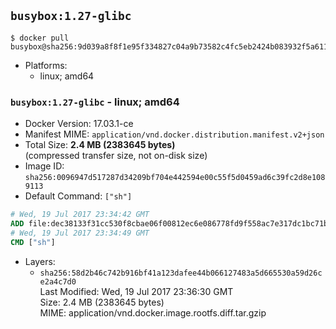 ## `busybox:1.27-glibc`

```console
$ docker pull busybox@sha256:9d039a8f8f1e95f334827c04a9b73582c4fc5eb2424b083932f5a6117b3777e2
```

-	Platforms:
	-	linux; amd64

### `busybox:1.27-glibc` - linux; amd64

-	Docker Version: 17.03.1-ce
-	Manifest MIME: `application/vnd.docker.distribution.manifest.v2+json`
-	Total Size: **2.4 MB (2383645 bytes)**  
	(compressed transfer size, not on-disk size)
-	Image ID: `sha256:0096947d517287d34209bf704e442594e00c55f5d0459ad6c39fc2d8e1089113`
-	Default Command: `["sh"]`

```dockerfile
# Wed, 19 Jul 2017 23:34:42 GMT
ADD file:dec38133f31cc530f8cbae06f00812ec6e086778fd9f558ac7e317dc1bc71b1a in / 
# Wed, 19 Jul 2017 23:34:49 GMT
CMD ["sh"]
```

-	Layers:
	-	`sha256:58d2b46c742b916bf41a123dafee44b066127483a5d665530a59d26ce2a4c7d0`  
		Last Modified: Wed, 19 Jul 2017 23:36:30 GMT  
		Size: 2.4 MB (2383645 bytes)  
		MIME: application/vnd.docker.image.rootfs.diff.tar.gzip
